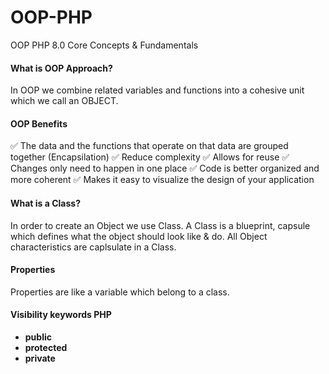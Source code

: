 # OOP-PHP

OOP PHP 8.0 Core Concepts &amp; Fundamentals

#### What is OOP Approach?

In OOP we combine related variables and functions into a cohesive unit which we call an OBJECT.

#### OOP Benefits

✅ The data and the functions that operate on that data are grouped together (Encapsilation)
✅ Reduce complexity
✅ Allows for reuse
✅ Changes only need to happen in one place
✅ Code is better organized and more coherent
✅ Makes it easy to visualize the design of your application

#### What is a Class?

In order to create an Object we use Class. A Class is a blueprint, capsule which defines what the object should look like & do. All Object characteristics are caplsulate in a Class.

#### Properties

Properties are like a variable which belong to a class.

#### Visibility keywords PHP

-   **public**
-   **protected**
-   **private**
